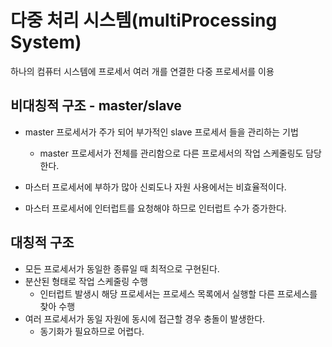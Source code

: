 # 다중 처리 시스템(multiProcessing System)
하나의 컴퓨터 시스템에 프로세서 여러 개를 연결한 다중 프로세서를 이용 

## 비대칭적 구조 - master/slave 
* master 프로세서가 주가 되어 부가적인 slave 프로세서 들을 관리하는 기법
    - master 프로세서가 전체를 관리함으로 다른 프로세서의 작업 스케줄링도 담당한다.

* 마스터 프로세서에 부하가 많아 신뢰도나 자원 사용에서는 비효율적이다.
* 마스터 프로세서에 인터럽트를 요청해야 하므로 인터럽트 수가 증가한다.

## 대칭적 구조
* 모든 프로세서가 동일한 종류일 때 최적으로 구현된다.
* 분산된 형태로 작업 스케줄링 수행
    - 인터럽트 발생시 해당 프로세서는 프로세스 목록에서 실행할 다른 프로세스를 찾아 수행
* 여러 프로세서가 동일 자원에 동시에 접근할 경우 충돌이 발생한다.
    - 동기화가 필요하므로 어렵다.